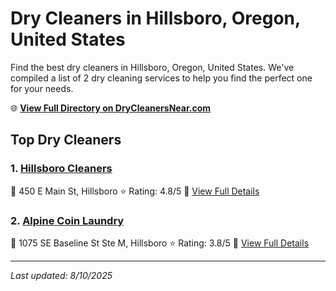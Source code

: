 # Dry Cleaners in Hillsboro, Oregon, United States

Find the best dry cleaners in Hillsboro, Oregon, United States. We've compiled a list of 2 dry cleaning services to help you find the perfect one for your needs.

🌐 **[View Full Directory on DryCleanersNear.com](https://drycleanersnear.com/city/US/Oregon/Hillsboro)**

## Top Dry Cleaners

### 1. [Hillsboro Cleaners](https://drycleanersnear.com/dryCleaner/68955a5d82a21f618f14c21e/hillsboro-cleaners)
📍 450 E Main St, Hillsboro
⭐ Rating: 4.8/5
🔗 [View Full Details](https://drycleanersnear.com/dryCleaner/68955a5d82a21f618f14c21e/hillsboro-cleaners)

### 2. [Alpine Coin Laundry](https://drycleanersnear.com/dryCleaner/68955a3b82a21f618f14bffc/alpine-coin-laundry)
📍 1075 SE Baseline St Ste M, Hillsboro
⭐ Rating: 3.8/5
🔗 [View Full Details](https://drycleanersnear.com/dryCleaner/68955a3b82a21f618f14bffc/alpine-coin-laundry)


---

*Last updated: 8/10/2025*
